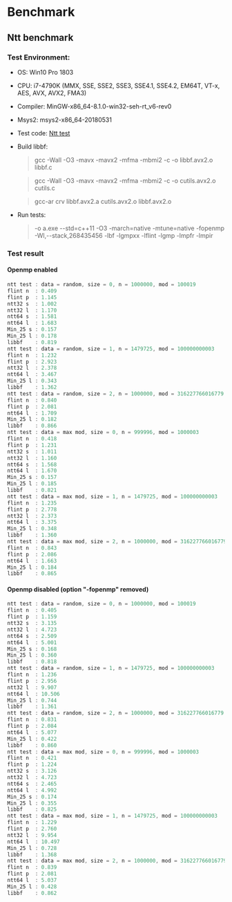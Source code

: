 # Benchmark

## Ntt benchmark

### Test Environment:

* OS:  Win10 Pro 1803
* CPU: i7-4790K (MMX, SSE, SSE2, SSE3, SSE4.1, SSE4.2, EM64T, VT-x, AES, AVX, AVX2, FMA3)
* Compiler: MinGW-x86_64-8.1.0-win32-seh-rt_v6-rev0
* Msys2: msys2-x86_64-20180531
* Test code: [Ntt test](https://github.com/baihacker/pe/blob/master/test/ntt_test.c)
* Build libbf:
  > gcc -Wall -O3 -mavx -mavx2 -mfma -mbmi2 -c -o libbf.avx2.o libbf.c
 
  > gcc -Wall -O3 -mavx -mavx2 -mfma -mbmi2 -c -o cutils.avx2.o cutils.c
 
  > gcc-ar crv libbf.avx2.a cutils.avx2.o libbf.avx2.o
* Run tests:
  > -o a.exe --std=c++11 -O3 -march=native -mtune=native -fopenmp -Wl,--stack,268435456 -lbf -lgmpxx -lflint -lgmp -lmpfr -lmpir

### Test result

#### Openmp enabled
```cpp
ntt test : data = random, size = 0, n = 1000000, mod = 100019
flint n  : 0.409
flint p  : 1.145
ntt32 s  : 1.002
ntt32 l  : 1.170
ntt64 s  : 1.581
ntt64 l  : 1.683
Min_25 s : 0.157
Min_25 l : 0.178
libbf    : 0.819
ntt test : data = random, size = 1, n = 1479725, mod = 100000000003
flint n  : 1.232
flint p  : 2.923
ntt32 l  : 2.378
ntt64 l  : 3.467
Min_25 l : 0.343
libbf    : 1.362
ntt test : data = random, size = 2, n = 1000000, mod = 316227766016779
flint n  : 0.840
flint p  : 2.081
ntt64 l  : 1.709
Min_25 l : 0.182
libbf    : 0.866
ntt test : data = max mod, size = 0, n = 999996, mod = 1000003
flint n  : 0.418
flint p  : 1.231
ntt32 s  : 1.011
ntt32 l  : 1.160
ntt64 s  : 1.568
ntt64 l  : 1.670
Min_25 s : 0.157
Min_25 l : 0.185
libbf    : 0.821
ntt test : data = max mod, size = 1, n = 1479725, mod = 100000000003
flint n  : 1.235
flint p  : 2.778
ntt32 l  : 2.373
ntt64 l  : 3.375
Min_25 l : 0.348
libbf    : 1.360
ntt test : data = max mod, size = 2, n = 1000000, mod = 316227766016779
flint n  : 0.843
flint p  : 2.086
ntt64 l  : 1.663
Min_25 l : 0.184
libbf    : 0.865
```

#### Openmp disabled (option "-fopenmp" removed)
```cpp
ntt test : data = random, size = 0, n = 1000000, mod = 100019
flint n  : 0.405
flint p  : 1.159
ntt32 s  : 3.135
ntt32 l  : 4.723
ntt64 s  : 2.509
ntt64 l  : 5.001
Min_25 s : 0.168
Min_25 l : 0.360
libbf    : 0.818
ntt test : data = random, size = 1, n = 1479725, mod = 100000000003
flint n  : 1.236
flint p  : 2.956
ntt32 l  : 9.907
ntt64 l  : 10.506
Min_25 l : 0.744
libbf    : 1.361
ntt test : data = random, size = 2, n = 1000000, mod = 316227766016779
flint n  : 0.831
flint p  : 2.084
ntt64 l  : 5.077
Min_25 l : 0.422
libbf    : 0.860
ntt test : data = max mod, size = 0, n = 999996, mod = 1000003
flint n  : 0.421
flint p  : 1.224
ntt32 s  : 3.126
ntt32 l  : 4.723
ntt64 s  : 2.465
ntt64 l  : 4.992
Min_25 s : 0.174
Min_25 l : 0.355
libbf    : 0.825
ntt test : data = max mod, size = 1, n = 1479725, mod = 100000000003
flint n  : 1.229
flint p  : 2.760
ntt32 l  : 9.954
ntt64 l  : 10.497
Min_25 l : 0.728
libbf    : 1.368
ntt test : data = max mod, size = 2, n = 1000000, mod = 316227766016779
flint n  : 0.839
flint p  : 2.081
ntt64 l  : 5.037
Min_25 l : 0.428
libbf    : 0.862
```
